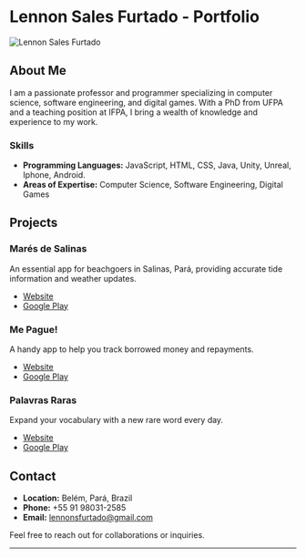 # Lennon Sales Furtado - Portfolio

![Lennon Sales Furtado](https://biosdead.github.io/portifolio/imgs/perfilBW.png)

## About Me

I am a passionate professor and programmer specializing in computer science, software engineering, and digital games. With a PhD from UFPA and a teaching position at IFPA, I bring a wealth of knowledge and experience to my work.

### Skills
- **Programming Languages:** JavaScript, HTML, CSS, Java, Unity, Unreal, Iphone, Android.
- **Areas of Expertise:** Computer Science, Software Engineering, Digital Games

## Projects

### Marés de Salinas
An essential app for beachgoers in Salinas, Pará, providing accurate tide information and weather updates.
- [Website](https://www.maresdesalinas.com.br)
- [Google Play](https://play.google.com/store/apps/details?id=com.maresdesalinas)

### Me Pague!
A handy app to help you track borrowed money and repayments.
- [Website](https://example.com)
- [Google Play](https://play.google.com/store/apps/details?id=com.mepague)

### Palavras Raras
Expand your vocabulary with a new rare word every day.
- [Website](https://example.com)
- [Google Play](https://play.google.com/store/apps/details?id=com.palavrasraras)

## Contact

- **Location:** Belém, Pará, Brazil
- **Phone:** +55 91 98031-2585
- **Email:** lennonsfurtado@gmail.com

Feel free to reach out for collaborations or inquiries.

---
